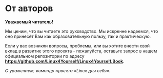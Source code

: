 # От авторов

**Уважаемый читатель!**

Мы ценим, что вы читаете это руководство. Мы искренне надеемся, что оно принесёт Вам как образовательную пользу, так и практическую.

Если у вас возникли вопросы, проблемы, или вы хотите внести свой вклад в развитие этого проекта - пожалуйста, оставьте запрос в нашем официальном репозитории по адресу **https://github.com/Linux4Yourself/Linux4Yourself.Book**.

_С уважением, команда проекта «Linux для себя»._
